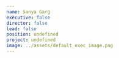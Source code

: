 ```yaml
---
name: Sanya Garg
executive: false
director: false
lead: false
position: undefined
project: undefined
image: ../assets/default_exec_image.png
---
```

